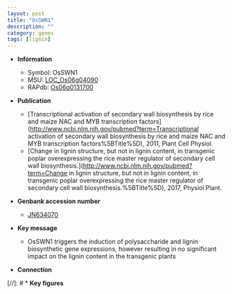 ```yaml
---
layout: post
title: "OsSWN1"
description: ""
category: genes
tags: [lignin]
---
```


* **Information**  
    + Symbol: OsSWN1  
    + MSU: [LOC_Os06g04090](http://rice.uga.edu/cgi-bin/ORF_infopage.cgi?orf=LOC_Os06g04090)  
    + RAPdb: [Os06g0131700](http://rapdb.dna.affrc.go.jp/viewer/gbrowse_details/irgsp1?name=Os06g0131700)  

* **Publication**  
    + [Transcriptional activation of secondary wall biosynthesis by rice and maize NAC and MYB transcription factors](http://www.ncbi.nlm.nih.gov/pubmed?term=Transcriptional activation of secondary wall biosynthesis by rice and maize NAC and MYB transcription factors%5BTitle%5D), 2011, Plant Cell Physiol.
    + [Change in lignin structure, but not in lignin content, in transgenic poplar overexpressing the rice master regulator of secondary cell wall biosynthesis.](http://www.ncbi.nlm.nih.gov/pubmed?term=Change in lignin structure, but not in lignin content, in transgenic poplar overexpressing the rice master regulator of secondary cell wall biosynthesis.%5BTitle%5D), 2017, Physiol Plant.

* **Genbank accession number**  
    + [JN634070](http://www.ncbi.nlm.nih.gov/nuccore/JN634070)

* **Key message**  
    + OsSWN1 triggers the induction of polysaccharide and lignin biosynthetic gene expressions, however resulting in no significant impact on the lignin content in the transgenic plants

* **Connection**  

[//]: # * **Key figures**  


